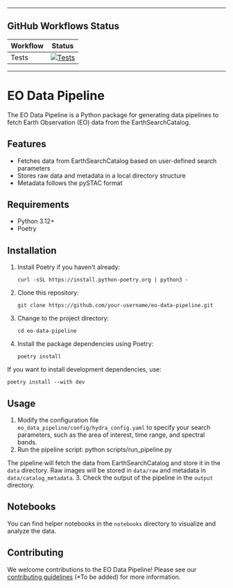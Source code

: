
---

## GitHub Workflows Status

| Workflow | Status |
| --- | --- |
| Tests | [![Tests](https://github.com/AkhilSinghRana/eo-data-pipeline/actions/workflows/ci.yml/badge.svg)](https://github.com/AkhilSinghRana/eo-data-pipeline/actions/workflows/ci.yml) |

---

# EO Data Pipeline

The EO Data Pipeline is a Python package for generating data pipelines to fetch Earth Observation (EO) data from the EarthSearchCatalog.

## Features

- Fetches data from EarthSearchCatalog based on user-defined search parameters
- Stores raw data and metadata in a local directory structure
- Metadata follows the pySTAC format

## Requirements

- Python 3.12+
- Poetry

## Installation

1. Install Poetry if you haven't already:

    ```curl -sSL https://install.python-poetry.org | python3 -```

2. Clone this repository:

    ```git clone https://github.com/your-username/eo-data-pipeline.git```


3. Change to the project directory:

    ```cd eo-data-pipeline```

4. Install the package dependencies using Poetry:

    ```poetry install```


If you want to install development dependencies, use:
    
    poetry install --with dev


## Usage

1. Modify the configuration file `eo_data_pipeline/config/hydra_config.yaml` to specify your search parameters, such as the area of interest, time range, and spectral bands.
2. Run the pipeline script:
python scripts/run_pipeline.py

The pipeline will fetch the data from EarthSearchCatalog and store it in the `data` directory. Raw images will be stored in `data/raw` and metadata in `data/catalog_metadata`.
3. Check the output of the pipeline in the `output` directory.

## Notebooks

You can find helper notebooks in the `notebooks` directory to visualize and analyze the data.

## Contributing

We welcome contributions to the EO Data Pipeline! Please see our [contributing guidelines](CONTRIBUTING.md) (*To be added) for more information.

